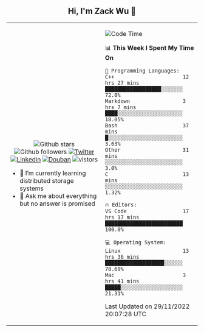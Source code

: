<h2 align="center"> Hi, I'm Zack Wu 👋 </h2>

<table>
    <tr>
        <td valign="center" width="50%">
            <p align="center">
              <img src="https://img.shields.io/github/stars/izackwu?style=social" alt="Github stars" />
              <img src="https://img.shields.io/github/followers/izackwu?style=social" alt="Github followers" />
              <a href="https://twitter.com/_zackwu"><img src="https://img.shields.io/badge/@__zackwu-1DA1F2?style=flat&logo=Twitter&logoColor=white" alt="Twitter"/></a>
              <a href="https://www.linkedin.com/in/izackwu/?locale=en_US"><img src="https://img.shields.io/badge/@izackwu-0073b1?style=flat&logo=LinkedIn&logoColor=white" alt="Linkedin" /></a>
              <a href="https://www.douban.com/people/keith1"><img src="https://img.shields.io/badge/@keith1-007722?style=flat&logo=Douban&logoColor=white" alt="Douban" /></a>
              <img src="https://visitor-badge.glitch.me/badge?page_id=keithnull" alt="vistors" />
            </p>
            <ul>
                <li>🌱 I’m currently learning distributed storage systems</li>
                <li>💬 Ask me about everything but no answer is promised</li>
            </ul>
        </td>
       <td valign="top" width="50%">
    
<!--START_SECTION:waka-->
![Code Time](http://img.shields.io/badge/Code%20Time-2%2C150%20hrs%2028%20mins-blue)

📊 **This Week I Spent My Time On** 

```text
💬 Programming Languages: 
C++                      12 hrs 27 mins      ██████████████████░░░░░░░   72.0% 
Markdown                 3 hrs 7 mins        ████░░░░░░░░░░░░░░░░░░░░░   18.05% 
Bash                     37 mins             █░░░░░░░░░░░░░░░░░░░░░░░░   3.63% 
Other                    31 mins             ░░░░░░░░░░░░░░░░░░░░░░░░░   3.0% 
C                        13 mins             ░░░░░░░░░░░░░░░░░░░░░░░░░   1.32%

🔥 Editors: 
VS Code                  17 hrs 17 mins      █████████████████████████   100.0%

💻 Operating System: 
Linux                    13 hrs 36 mins      ███████████████████░░░░░░   78.69% 
Mac                      3 hrs 41 mins       █████░░░░░░░░░░░░░░░░░░░░   21.31%

```


 Last Updated on 29/11/2022 20:07:28 UTC
<!--END_SECTION:waka-->
</td></tr>
</table>


